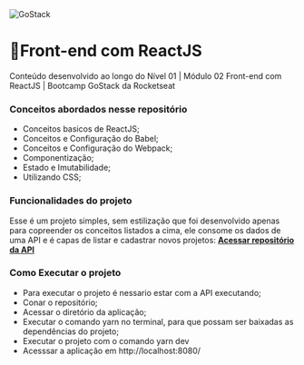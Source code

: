 <img alt="GoStack" src="https://storage.googleapis.com/golden-wind/bootcamp-gostack/header-desafios.png" />

# 🚀Front-end com ReactJS
Conteúdo desenvolvido ao longo do Nível 01 | Módulo 02 Front-end com ReactJS | Bootcamp GoStack da Rocketseat

### Conceitos abordados nesse repositório
- Conceitos basicos de ReactJS;
- Conceitos e Configuração do Babel;
- Conceitos e Configuração do Webpack;
- Componentização;
- Estado e Imutabilidade;
- Utilizando CSS;

### Funcionalidades do projeto
Esse é um projeto simples, sem estilização que foi desenvolvido apenas para copreender os conceitos listados a cima, ele consome os dados de uma API
e é capas de listar e cadastrar novos projetos: **[Acessar repositório da API](https://github.com/jhonatanffelipe/backend-node-session01.git)**

### Como Executar o projeto
- Para executar o projeto é nessario estar com a API executando;
- Conar o repositório;
- Acessar o diretório da aplicação;
- Executar o comando yarn no terminal, para que possam ser baixadas as dependências do projeto;
- Executar o projeto com o comando yarn dev
- Acesssar a aplicação em http://localhost:8080/

